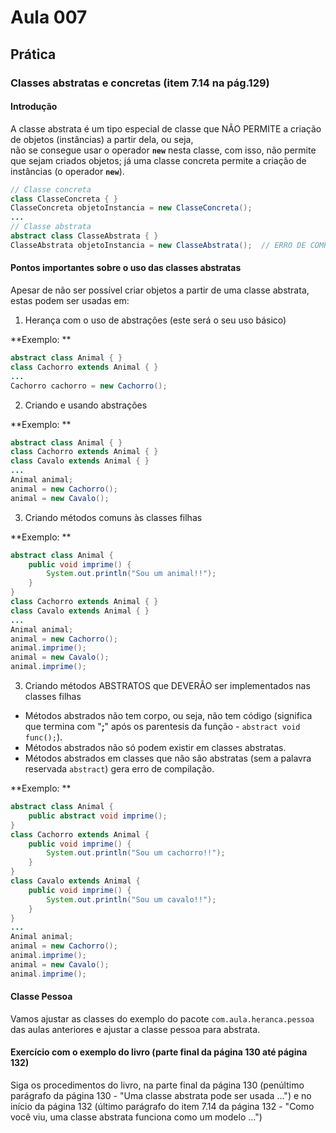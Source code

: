 # Aula 007

## Prática

### Classes abstratas e concretas (item 7.14  na pág.129)

#### Introdução

A classe abstrata é um tipo especial de classe que NÃO PERMITE a criação de objetos (instâncias) a partir dela, ou seja,  
não se consegue usar o operador **```new```** nesta classe, com isso, não permite que sejam criados objetos; já uma classe concreta permite a criação de instâncias (o operador **```new```**).

```java
// Classe concreta
class ClasseConcreta { }
ClasseConcreta objetoInstancia = new ClasseConcreta();
...
// Classe abstrata
abstract class ClasseAbstrata { }
ClasseAbstrata objetoInstancia = new ClasseAbstrata();  // ERRO DE COMPILAÇÃO, por causa do uso do operador new.
```

#### Pontos importantes sobre o uso das classes abstratas

Apesar de não ser possível criar objetos a partir de uma classe abstrata, estas podem ser usadas em:

1. Herança com o uso de abstrações (este será o seu uso básico)

**Exemplo: **
```java
abstract class Animal { }
class Cachorro extends Animal { }
...
Cachorro cachorro = new Cachorro();
```

2. Criando e usando abstrações

**Exemplo: **
```java
abstract class Animal { }
class Cachorro extends Animal { }
class Cavalo extends Animal { }
...
Animal animal;
animal = new Cachorro();
animal = new Cavalo();
```

3. Criando métodos comuns às classes filhas

**Exemplo: **
```java
abstract class Animal {
	public void imprime() {
		System.out.println("Sou um animal!!");
	}
}
class Cachorro extends Animal { }
class Cavalo extends Animal { }
...
Animal animal;
animal = new Cachorro();
animal.imprime();
animal = new Cavalo();
animal.imprime();
```

3. Criando métodos ABSTRATOS que DEVERÃO ser implementados nas classes filhas

* Métodos abstrados não tem corpo, ou seja, não tem código (significa que termina com "**;**" após os parentesis da função - ```abstract void func();```).
* Métodos abstrados não só podem existir em classes abstratas.
* Métodos abstrados em classes que não são abstratas (sem a palavra reservada ```abstract```) gera erro de compilação.

**Exemplo: **
```java
abstract class Animal {
	public abstract void imprime();
}
class Cachorro extends Animal { 
	public void imprime() {
		System.out.println("Sou um cachorro!!");
	}
}
class Cavalo extends Animal {
	public void imprime() {
		System.out.println("Sou um cavalo!!");
	}
}
...
Animal animal;
animal = new Cachorro();
animal.imprime();
animal = new Cavalo();
animal.imprime();
```

#### Classe Pessoa

Vamos ajustar as classes do exemplo do pacote ```com.aula.heranca.pessoa``` das aulas anteriores e ajustar a classe pessoa para abstrata.

#### Exercício com o exemplo do **livro** (parte final da página 130 até página 132)

Siga os procedimentos do livro, na parte final da página 130 (penúltimo parágrafo da página 130 - "Uma classe abstrata pode ser usada ...") e no início da página 132 (último parágrafo do item 7.14 da página 132 - "Como você viu, uma classe abstrata funciona como um modelo ...")


